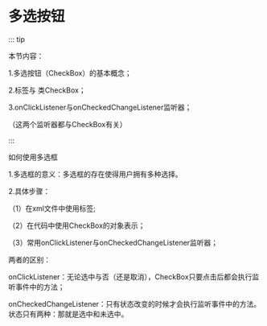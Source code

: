 # 多选按钮

::: tip

本节内容：

1.多选按钮（CheckBox）的基本概念；

2.标签<CheckBox/>与 类CheckBox；

3.onClickListener与onCheckedChangeListener监听器；

（这两个监听器都与CheckBox有关）

:::

如何使用多选框

1.多选框的意义：多选框的存在使得用户拥有多种选择。

2.具体步骤：

（1）在xml文件中使用<CheckBox/>标签;

（2）在代码中使用CheckBox的对象表示；

（3）常用onClickListener与onCheckedChangeListener监听器；

两者的区别：

onClickListener：无论选中与否（还是取消），CheckBox只要点击后都会执行监听事件中的方法；

onCheckedChangeListener：只有状态改变的时候才会执行监听事件中的方法。状态只有两种：那就是选中和未选中。